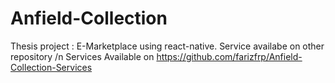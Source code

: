# Anfield-Collection
Thesis project : E-Marketplace using react-native. Service availabe on other repository /n
Services Available on https://github.com/farizfrp/Anfield-Collection-Services
